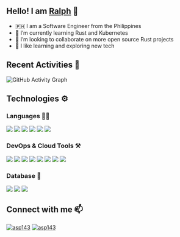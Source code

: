 ## Hello! I am [Ralph](https://asp143.github.io) 👋

- 🇵🇭 I am a Software Engineer from the Philippines
- 🌱 I’m currently learning Rust and Kubernetes
- 👯 I’m looking to collaborate on more open source Rust projects
- 💪 I like learning and exploring new tech

## Recent Activities 💪

![GitHub Activity Graph](https://activity-graph.herokuapp.com/graph?username=asp143&theme=dracula&hide_border=true)

## Technologies ⚙️

### Languages ✍🏼

<img src="https://img.icons8.com/color/50/000000/javascript--v1.png"/> <img src="https://img.icons8.com/color/50/000000/c-plus-plus-logo.png"/> <img src="https://img.icons8.com/external-tal-revivo-green-tal-revivo/50/000000/external-rust-is-a-multi-paradigm-system-programming-language-logo-green-tal-revivo.png"/> <img src="https://img.icons8.com/color/48/000000/python--v2.png"/> <img src="https://img.icons8.com/external-tal-revivo-color-tal-revivo/50/000000/external-nodejs-is-an-open-source-cross-platform-javascript-run-time-environment-logo-color-tal-revivo.png"/> <img src="https://img.icons8.com/offices/50/000000/react.png"/>

### DevOps & Cloud Tools ⚒️

<img src="https://img.icons8.com/fluency/50/000000/visual-studio-code-2019.png"/> <img src="https://img.icons8.com/cute-clipart/50/000000/amazon.png"/> <img src="https://img.icons8.com/color/50/000000/google-cloud.png"/> <img src="https://img.icons8.com/color/50/000000/git.png"/> <img src="https://img.icons8.com/color/50/000000/github.png"/> <img src="https://img.icons8.com/fluency/50/000000/docker.png"/> <img src="https://img.icons8.com/color/50/000000/kubernetes.png"/> <img src="https://img.icons8.com/color/50/000000/linux--v2.png"/>

### Database 💽

<img src="https://img.icons8.com/officel/50/000000/mysql.png"/> <img src="https://img.icons8.com/color/50/000000/mongodb.png"/> <img src="https://img.icons8.com/color/50/000000/redis.png"/>

## Connect with me 📫

<a href="mailto:ralphmungcal09@gmail.com" target="_blank"><img src="https://img.shields.io/badge/Gmail-D14836?style=for-the-badge&logo=gmail&logoColor=white" alt="asp143" /></a> <a href="https://www.linkedin.com/in/ralphjonasmungcal" target="blank"><img src="https://img.shields.io/badge/LinkedIn-0077B5?style=for-the-badge&logo=linkedin&logoColor=white" alt="asp143" /></a>
